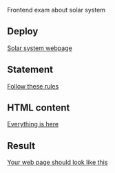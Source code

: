 Frontend exam about solar system

## Deploy
[Solar system webpage](https://rafael2026.github.io/frontend/Sistema%20solar/)

## Statement
[Follow these rules](https://drive.google.com/file/d/1VJtCfRh39XLSNToPIfVKMOBtXTvaglcq/view)

## HTML content 
[Everything is here](https://docs.google.com/document/d/1oCGtbHVzdlLV4Z9xfnh3xuSAqg7VgHUINjOk0Bhbn-0/edit?usp=sharing)

## Result
[Your web page should look like this](https://drive.google.com/file/d/1Q8xTbwgt-c8nn32IK7uQ5BC-4t20WRAm/view)